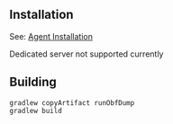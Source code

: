 ## Installation
See: [Agent Installation](https://github.com/tom5454/CustomPlayerModels/wiki/Agent-Install)

Dedicated server not supported currently

## Building

`gradlew copyArtifact runObfDump`  
`gradlew build`  